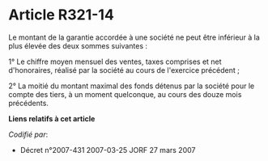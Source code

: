 # Article R321-14

Le montant de la garantie accordée à une société ne peut être inférieur à la plus élevée des deux sommes suivantes :

1° Le chiffre moyen mensuel des ventes, taxes comprises et net d'honoraires, réalisé par la société au cours de l'exercice
précédent ;

2° La moitié du montant maximal des fonds détenus par la société pour le compte des tiers, à un moment quelconque, au cours
des douze mois précédents.

**Liens relatifs à cet article**

_Codifié par_:

  - Décret n°2007-431 2007-03-25 JORF 27 mars 2007
